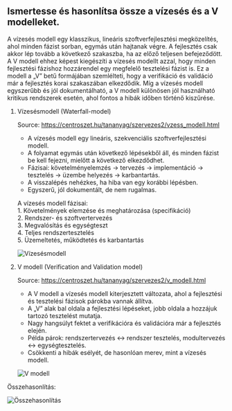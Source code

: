 <h2>Ismertesse és hasonlítsa össze a vízesés és a V modelleket.</h2>

A vízesés modell egy klasszikus, lineáris szoftverfejlesztési megközelítés, ahol minden fázist sorban, egymás után hajtanak végre. A fejlesztés csak akkor lép tovább a következő szakaszba, ha az előző teljesen befejeződött. A V modell ehhez képest kiegészíti a vízesés modellt azzal, hogy minden fejlesztési fázishoz hozzárendel egy megfelelő tesztelési fázist is. Ez a modell a „V” betű formájában szemlélteti, hogy a verifikáció és validáció már a fejlesztés korai szakaszában elkezdődik. Míg a vízesés modell egyszerűbb és jól dokumentálható, a V modell különösen jól használható kritikus rendszerek esetén, ahol fontos a hibák időben történő kiszűrése.

1. Vízesésmodell (Waterfall-model)

    Source: https://centroszet.hu/tananyag/szervezes2/vzess_modell.html

    - A vízesés modell egy lineáris, szekvenciális szoftverfejlesztési modell.
    - A folyamat egymás után következő lépésekből áll, és minden fázist be kell fejezni, mielőtt a következő elkezdődhet.
    - Fázisai: követelményelemzés → tervezés → implementáció → tesztelés → üzembe helyezés → karbantartás.
    - A visszalépés nehézkes, ha hiba van egy korábbi lépésben.
    - Egyszerű, jól dokumentált, de nem rugalmas.

    A vízesés modell fázisai: <br>
        1. Követelmények elemzése és meghatározása (specifikáció) <br>
        2. Rendszer- és szoftvertervezés <br>
        3. Megvalósítás és egységteszt <br>
        4. Teljes rendszertesztelés <br>
        5. Üzemeltetés, működtetés és karbantartás <br>

    ![Vízesésmodell](img/vizeses.png)


2. V modell (Verification and Validation model)

    Source: https://centroszet.hu/tananyag/szervezes2/v_modell.html

    - A V modell a vízesés modell kiterjesztett változata, ahol a fejlesztési és tesztelési fázisok párokba vannak állítva.
    - A „V” alak bal oldala a fejlesztési lépéseket, jobb oldala a hozzájuk tartozó tesztelést mutatja.
    - Nagy hangsúlyt fektet a verifikációra és validációra már a fejlesztés elején.
    - Példa párok: rendszertervezés ↔ rendszer tesztelés, modultervezés ↔ egységtesztelés.
    - Csökkenti a hibák esélyét, de hasonlóan merev, mint a vízesés modell.

    ![V modell](img/vmodell.png)

Összehasonlítás:

![Összehasonlítás](img/osszehasonlit.png)

